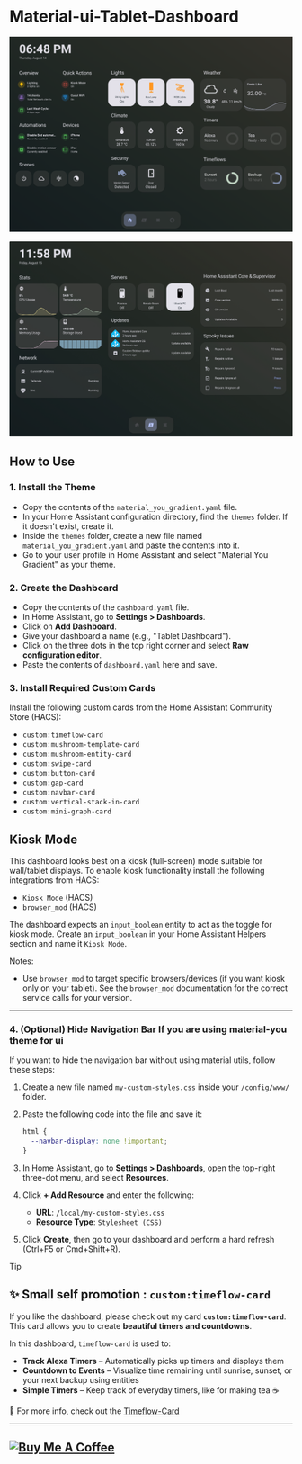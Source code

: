 # Material-ui-Tablet-Dashboard

![Dashboard Preview](/dashboards/IMG_0804.PNG)

![Dashboard Preview second page](/dashboards/IMG_0809.jpg)
## How to Use

### 1\. Install the Theme

  * Copy the contents of the `material_you_gradient.yaml` file.
  * In your Home Assistant configuration directory, find the `themes` folder. If it doesn't exist, create it.
  * Inside the `themes` folder, create a new file named `material_you_gradient.yaml` and paste the contents into it.
  * Go to your user profile in Home Assistant and select "Material You Gradient" as your theme.

### 2\. Create the Dashboard

  * Copy the contents of the `dashboard.yaml` file.
  * In Home Assistant, go to **Settings \> Dashboards**.
  * Click on **Add Dashboard**.
  * Give your dashboard a name (e.g., "Tablet Dashboard").
  * Click on the three dots in the top right corner and select **Raw configuration editor**.
  * Paste the contents of `dashboard.yaml` here and save.

### 3\. Install Required Custom Cards

Install the following custom cards from the Home Assistant Community Store (HACS):

- `custom:timeflow-card`
- `custom:mushroom-template-card`
- `custom:mushroom-entity-card`
- `custom:swipe-card`
- `custom:button-card`
- `custom:gap-card`
- `custom:navbar-card`
- `custom:vertical-stack-in-card`
- `custom:mini-graph-card`

## Kiosk Mode

This dashboard looks best on a kiosk (full-screen) mode suitable for wall/tablet displays. To enable kiosk functionality install the following integrations from HACS:

- `Kiosk Mode` (HACS)
- `browser_mod` (HACS)

The dashboard expects an `input_boolean` entity to act as the toggle for kiosk mode. Create an `input_boolean` in your Home Assistant Helpers section and name it `Kiosk Mode`.

Notes:

- Use `browser_mod` to target specific browsers/devices (if you want kiosk only on your tablet). See the `browser_mod` documentation for the correct service calls for your version.

---
### 4\. (Optional) Hide Navigation Bar If you are using material-you theme for ui 

If you want to hide the navigation bar without using material utils, follow these steps:

1.  Create a new file named `my-custom-styles.css` inside your `/config/www/` folder.
2.  Paste the following code into the file and save it:

    ```css
    html {
      --navbar-display: none !important;
    }
    ```

3.  In Home Assistant, go to **Settings > Dashboards**, open the top-right three-dot menu, and select **Resources**.
4.  Click **+ Add Resource** and enter the following:
    *   **URL**: `/local/my-custom-styles.css`
    *   **Resource Type**: `Stylesheet (CSS)`
5.  Click **Create**, then go to your dashboard and perform a hard refresh (Ctrl+F5 or Cmd+Shift+R).


> [!TIP]  
> ## ✨ Small self promotion : `custom:timeflow-card`
> 
> If you like the dashboard, please check out my card **`custom:timeflow-card`**.  
> This card allows you to create **beautiful timers and countdowns**.
>
> In this dashboard, `timeflow-card` is used to:
> - **Track Alexa Timers** – Automatically picks up timers and displays them  
> - **Countdown to Events** – Visualize time remaining until sunrise, sunset, or your next backup using entities  
> - **Simple Timers** – Keep track of everyday timers, like for making tea ☕
>
> 🔗 For more info, check out the [Timeflow-Card](https://github.com/Rishi8078/TimeFlow-Card)

---


<a href="https://coff.ee/rishi8078" target="_blank"><img src="https://cdn.buymeacoffee.com/buttons/v2/default-yellow.png" alt="Buy Me A Coffee" style="height: 40 px !important;width: 144.666px !important;" ></a>
-----
